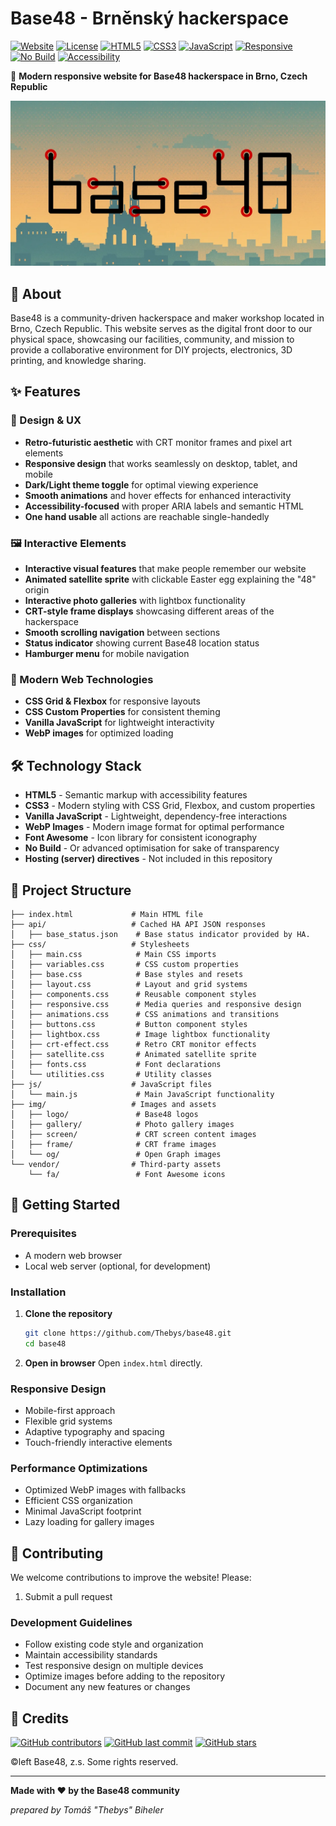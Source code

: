 # Base48 - Brněnský hackerspace

[![Website](https://img.shields.io/website?down_color=red&down_message=offline&up_color=brightgreen&up_message=online&url=https%3A//b48.iver.cz)](https://b48.iver.cz)
[![License](https://img.shields.io/badge/license-copyleft-blue.svg)](https://github.com/Thebys/base48/blob/main/README.md#credits)
[![HTML5](https://img.shields.io/badge/HTML5-E34F26?logo=html5&logoColor=white)](https://developer.mozilla.org/en-US/docs/Web/HTML)
[![CSS3](https://img.shields.io/badge/CSS3-1572B6?logo=css3&logoColor=white)](https://developer.mozilla.org/en-US/docs/Web/CSS)
[![JavaScript](https://img.shields.io/badge/JavaScript-F7DF1E?logo=javascript&logoColor=black)](https://developer.mozilla.org/en-US/docs/Web/JavaScript)
[![Responsive](https://img.shields.io/badge/responsive-mobile%20friendly-brightgreen)](https://developer.mozilla.org/en-US/docs/Learn/CSS/CSS_layout/Responsive_Design)
[![No Build](https://img.shields.io/badge/build-not%20required-success)](https://github.com/Thebys/base48)
[![Accessibility](https://img.shields.io/badge/a11y-accessible-brightgreen)](https://www.w3.org/WAI/WCAG21/quickref/)

🔧 **Modern responsive website for Base48 hackerspace in Brno, Czech Republic**

![Base48 Hackerspace](img/og/base48_og_01.webp)

## 🌟 About

Base48 is a community-driven hackerspace and maker workshop located in Brno, Czech Republic. This website serves as the digital front door to our physical space, showcasing our facilities, community, and mission to provide a collaborative environment for DIY projects, electronics, 3D printing, and knowledge sharing.

## ✨ Features

### 🎨 Design & UX
- **Retro-futuristic aesthetic** with CRT monitor frames and pixel art elements
- **Responsive design** that works seamlessly on desktop, tablet, and mobile
- **Dark/Light theme toggle** for optimal viewing experience
- **Smooth animations** and hover effects for enhanced interactivity
- **Accessibility-focused** with proper ARIA labels and semantic HTML
- **One hand usable** all actions are reachable single-handedly

### 🖼️ Interactive Elements
- **Interactive visual features** that make people remember our website
- **Animated satellite sprite** with clickable Easter egg explaining the "48" origin
- **Interactive photo galleries** with lightbox functionality
- **CRT-style frame displays** showcasing different areas of the hackerspace
- **Smooth scrolling navigation** between sections
- **Status indicator** showing current Base48 location status
- **Hamburger menu** for mobile navigation

### 📱 Modern Web Technologies
- **CSS Grid & Flexbox** for responsive layouts
- **CSS Custom Properties** for consistent theming
- **Vanilla JavaScript** for lightweight interactivity
- **WebP images** for optimized loading

## 🛠️ Technology Stack

- **HTML5** - Semantic markup with accessibility features
- **CSS3** - Modern styling with CSS Grid, Flexbox, and custom properties
- **Vanilla JavaScript** - Lightweight, dependency-free interactions
- **WebP Images** - Modern image format for optimal performance
- **Font Awesome** - Icon library for consistent iconography
- **No Build** - Or advanced optimisation for sake of transparency
- **Hosting (server) directives** - Not included in this repository

## 📁 Project Structure

```
├── index.html             # Main HTML file
├── api/                   # Cached HA API JSON responses
│   ├── base_status.json    # Base status indicator provided by HA.
├── css/                   # Stylesheets
│   ├── main.css            # Main CSS imports
│   ├── variables.css       # CSS custom properties
│   ├── base.css            # Base styles and resets
│   ├── layout.css          # Layout and grid systems
│   ├── components.css      # Reusable component styles
│   ├── responsive.css      # Media queries and responsive design
│   ├── animations.css      # CSS animations and transitions
│   ├── buttons.css         # Button component styles
│   ├── lightbox.css        # Image lightbox functionality
│   ├── crt-effect.css      # Retro CRT monitor effects
│   ├── satellite.css       # Animated satellite sprite
│   ├── fonts.css           # Font declarations
│   └── utilities.css       # Utility classes
├── js/                    # JavaScript files
│   └── main.js             # Main JavaScript functionality
├── img/                   # Images and assets
│   ├── logo/               # Base48 logos
│   ├── gallery/            # Photo gallery images
│   ├── screen/             # CRT screen content images
│   ├── frame/              # CRT frame images
│   └── og/                 # Open Graph images
└── vendor/                # Third-party assets
    └── fa/                 # Font Awesome icons
```

## 🚀 Getting Started

### Prerequisites
- A modern web browser
- Local web server (optional, for development)

### Installation

1. **Clone the repository**
   ```bash
   git clone https://github.com/Thebys/base48.git
   cd base48
   ```

2. **Open in browser**
   Open `index.html` directly.


### Responsive Design
- Mobile-first approach
- Flexible grid systems
- Adaptive typography and spacing
- Touch-friendly interactive elements

### Performance Optimizations
- Optimized WebP images with fallbacks
- Efficient CSS organization
- Minimal JavaScript footprint
- Lazy loading for gallery images

## 🤝 Contributing

We welcome contributions to improve the website! Please:

1. Submit a pull request

### Development Guidelines
- Follow existing code style and organization
- Maintain accessibility standards
- Test responsive design on multiple devices
- Optimize images before adding to the repository
- Document any new features or changes

## 📄 Credits

[![GitHub contributors](https://img.shields.io/github/contributors/Thebys/base48?color=brightgreen)](https://github.com/Thebys/base48/graphs/contributors)
[![GitHub last commit](https://img.shields.io/github/last-commit/Thebys/base48)](https://github.com/Thebys/base48/commits/main)
[![GitHub stars](https://img.shields.io/github/stars/Thebys/base48?style=social)](https://github.com/Thebys/base48/stargazers)

©left Base48, z.s. Some rights reserved.

---

**Made with ❤️ by the Base48 community**

*prepared by Tomáš "Thebys" Biheler* 